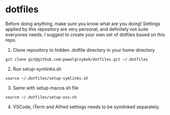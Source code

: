 # dotfiles

Before doing anything, make sure you know what are you doing! Settings applied by this repository are very personal, and definitely not suite everyones needs. I suggest to create your own set of dotfiles based on this repo.

1. Clone repository to hidden .dotfile directory in your home directory

```git clone git@github.com:pawelgrzybek/dotfiles.git ~/.dotfiles```

2. Run setup-symlinks.sh

```source ~/.dotfiles/setup-symlinks.sh```

3. Same with setup-macos.sh file

```source ~/.dotfiles/setup-osx.sh```

4. VSCode, iTerm and Alfred settings needs to be symlinked separately.
